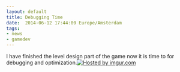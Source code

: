 ```yaml
---
layout: default
title: Debugging Time
date:  2014-06-12 17:44:00 Europe/Amsterdam
tags: 
- news 
- gamedev
---
```


I have finished the level design part of the game now it is time to for debugging and optimization.<a href="http://imgur.com/jaCBQXb" width=300 ><img src="http://i.imgur.com/jaCBQXbl.png" title="Hosted by imgur.com"/></a>